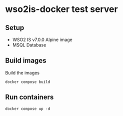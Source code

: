 # wso2is-docker test server

## Setup

- WSO2 IS v7.0.0 Alpine image
- MSQL Database

## Build images

Build the images
```shell
docker compose build
```

## Run containers

```shell
docker compose up -d
```